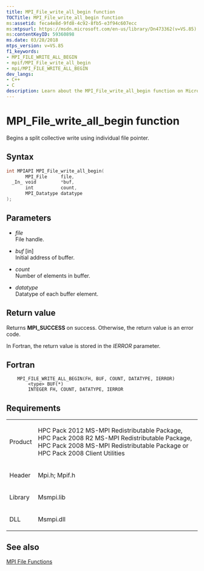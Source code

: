 ```yaml
---
title: MPI_File_write_all_begin function
TOCTitle: MPI_File_write_all_begin function
ms:assetid: feca4e8d-9fd8-4c92-8fb5-e3f94c607ecc
ms:mtpsurl: https://msdn.microsoft.com/en-us/library/Dn473362(v=VS.85)
ms:contentKeyID: 59360898
ms.date: 03/28/2018
mtps_version: v=VS.85
f1_keywords:
- MPI_FILE_WRITE_ALL_BEGIN
- mpif/MPI_File_write_all_begin
- mpi/MPI_FILE_WRITE_ALL_BEGIN
dev_langs:
- C++
- C
description: Learn about the MPI_File_write_all_begin function on Microsoft's official site. Understand its syntax, parameters, return values, and related requirements.
---
```


# MPI\_File\_write\_all\_begin function

Begins a split collective write using individual file pointer.

## Syntax

``` c++
int MPIAPI MPI_File_write_all_begin(
       MPI_File     file,
  _In_ void         *buf,
       int          count,
       MPI_Datatype datatype
);
```

## Parameters

  - *file*  
    File handle.

  - *buf* \[in\]  
    Initial address of buffer.

  - *count*  
    Number of elements in buffer.

  - *datatype*  
    Datatype of each buffer element.

## Return value

Returns **MPI\_SUCCESS** on success. Otherwise, the return value is an error code.

In Fortran, the return value is stored in the *IERROR* parameter.

## Fortran

``` FORTRAN
    MPI_FILE_WRITE_ALL_BEGIN(FH, BUF, COUNT, DATATYPE, IERROR)
        <type> BUF(*)
        INTEGER FH, COUNT, DATATYPE, IERROR
```

## Requirements

<table>
<colgroup>
<col/>
<col/>
</colgroup>
<tbody>
<tr class="odd">
<td><p>Product</p></td>
<td><p>HPC Pack 2012 MS-MPI Redistributable Package, HPC Pack 2008 R2 MS-MPI Redistributable Package, HPC Pack 2008 MS-MPI Redistributable Package or HPC Pack 2008 Client Utilities</p></td>
</tr>
<tr class="even">
<td><p>Header</p></td>
<td>Mpi.h;
Mpif.h</td>
</tr>
<tr class="odd">
<td><p>Library</p></td>
<td>Msmpi.lib</td>
</tr>
<tr class="even">
<td><p>DLL</p></td>
<td>Msmpi.dll</td>
</tr>
</tbody>
</table>


## See also

[MPI File Functions](mpi-file-functions.md)

